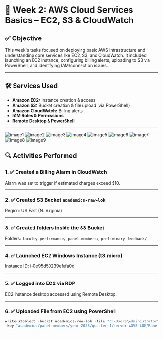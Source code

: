 # 📅 Week 2: AWS Cloud Services Basics – EC2, S3 & CloudWatch

## ✅ Objective
This week's tasks focused on deploying basic AWS infrastructure and understanding core services like EC2, S3, and CloudWatch. It included launching an EC2 instance, configuring billing alerts, uploading to S3 via PowerShell, and identifying IAM/connection issues.

---

## 🛠️ Services Used
- **Amazon EC2:** Instance creation & access
- **Amazon S3:** Bucket creation & file upload (via PowerShell)
- **Amazon CloudWatch:** Billing alerts
- **IAM Roles & Permissions**
- **Remote Desktop & PowerShell**

---
![image1](https://github.com/user-attachments/assets/efe27225-701f-49ca-a478-986b88a2c2dc)
![image2](https://github.com/user-attachments/assets/d7368b41-4ae4-4023-91a7-f8b2121c752f)
![image3](https://github.com/user-attachments/assets/b09e4742-b870-4545-8bcc-11b31cbc9ba7)
![image4](https://github.com/user-attachments/assets/54c0bb64-8468-4ea6-86b6-4e22cef7441d)
![image5](https://github.com/user-attachments/assets/92b4ff22-32d2-40a1-8cd9-45bdfb052f6f)
![image6](https://github.com/user-attachments/assets/3b4b2cd2-9234-4e0a-9cfa-fe4f2506eb97)
![image7](https://github.com/user-attachments/assets/445c33e9-919f-4d39-95b3-0dc6d2acb20a)
![image8](https://github.com/user-attachments/assets/18113c87-a6a3-4ec5-9e84-83d7761e23b8)
![image9](https://github.com/user-attachments/assets/02680cd4-97b9-4dde-b203-0e25657c3ce1)

## 🔍 Activities Performed

### 1. ✅ Created a Billing Alarm in CloudWatch  
Alarm was set to trigger if estimated charges exceed $10.

---

### 2. ✅ Created S3 Bucket `academics-raw-lok`  
Region: US East (N. Virginia)

---

### 3. ✅ Created folders inside the S3 Bucket  
Folders: `faculty-performance/`, `panel-members/`, `preliminary-feedback/`

---

### 4. ✅ Launched EC2 Windows Instance (t3.micro)  
Instance ID: i-0e95d50239efafa0d

---

### 5. ✅ Logged into EC2 via RDP  
EC2 instance desktop accessed using Remote Desktop.

---

### 6. ✅ Uploaded File from EC2 using PowerShell  
```powershell
write-s3object -bucket academics-raw-lok -file "C:\Users\Administrator\Documents\Panel-members.csv" `
-key "academics/panel-members/year-2025/quarter-1/server-AGVS-LOK/Panel-members.csv"

----

